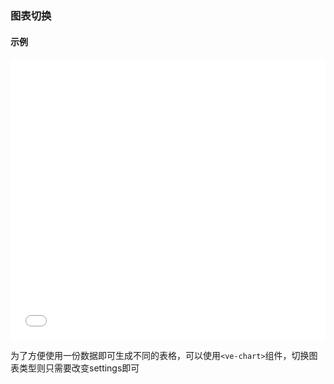 ### 图表切换

#### 示例

<iframe width="100%" height="450" src="//jsfiddle.net/vue_echarts/r5ccqtdy/1/
embedded/result,html,js/?bodyColor=fff" allowfullscreen="allowfullscreen" frameborder="0"></iframe>

为了方便使用一份数据即可生成不同的表格，可以使用`<ve-chart>`组件，切换图表类型则只需要改变settings即可
